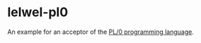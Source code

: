 # lelwel-pl0
An example for an acceptor of the [PL/0 programming language](https://en.wikipedia.org/wiki/PL/0).
